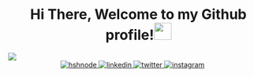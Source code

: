 <!--h1 without bottom border-->
<div id="user-content-toc">
  <ul align="center">
    <summary><h1><b>Hi There, Welcome to my Github profile!</b><img src="https://media.giphy.com/media/hvRJCLFzcasrR4ia7z/giphy.gif" width="35"></h1></summary>
  </ul>
</div>

<!--horizontal divider(gradiant)-->
<img src="https://user-images.githubusercontent.com/73097560/115834477-dbab4500-a447-11eb-908a-139a6edaec5c.gif">

<!--  -->


<!-- Social links -->
<div align="center">
<a href="https://somu.framer.ai/" target="_blank">
<img src=https://img.shields.io/badge/portfolio-%2300acee.svg?color=FADDB3&style=for-the-badge&logo=hashnode&logoColor=C7A370 alt=hshnode style="margin-bottom: 5px;" />
</a>
<a href="https://linkedin.com/in/somueega" target="_blank">
<img src=https://img.shields.io/badge/linkedin-%2300acee.svg?color=405DE6&style=for-the-badge&logo=linkedin&logoColor=white alt=linkedin style="margin-bottom: 5px;" />
</a>
<a href="https://twitter.com/ESomu1" target="_blank">
<img src=https://img.shields.io/badge/twitter-%2300acee.svg?color=1DA1F2&style=for-the-badge&logo=twitter&logoColor=white alt=twitter style="margin-bottom: 5px;" />
</a>
<a href="https://instagram.com/somasekhareega" target="_blank">
<img src=https://img.shields.io/badge/instagram-%ff5851db.svg?color=C13584&style=for-the-badge&logo=instagram&logoColor=white alt=instagram style="margin-bottom: 5px;" />
</a>
</div>

